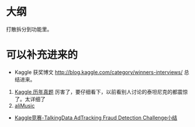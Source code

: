 # 大纲


打散拆分到功能里。



# 可以补充进来的


- Kaggle 获奖博文 <http://blog.kaggle.com/category/winners-interviews/> 总结进来。


1. [Kaggle 历年真题](http://ndres.me/kaggle-past-solutions/)  厉害了，要仔细看下，以前看别人讨论的泰坦尼克的都震惊了。太详细了
2. [aliMusic](https://github.com/wangqingbaidu/aliMusic)


- [Kaggle竞赛-TalkingData AdTracking Fraud Detection Challenge小结](https://zhuanlan.zhihu.com/p/36852456)
